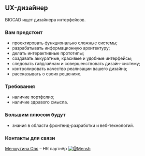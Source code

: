 ## UX-дизайнер

BIOCAD ищет дизайнера интерфейсов.

### Вам предстоит
  - проектировать функционально сложные системы;
  - разрабатывать информационную архитектуру;
  - делать интерактивные прототипы;
  - создавать аккуратные, красивые и удобные интерфейсы;
  - следовать гайдлайнам и совершенствовать дизайн-систему;
  - контролировать качество реализации вашего дизайна;
  - рассказывать о своих решениях.

### Требования
  - наличие портфолио;
  - наличие здравого смысла.

### Большим плюсом будут
  - знания в области фронтенд-разработки и веб-технологий.

### Контакты для связи
[Меншутина Оля](mailto:menshutina@biocad.ru) – HR партнёр [ ![@Mensh](/img/telegram.png) ](https://telegram.me/Mensh)